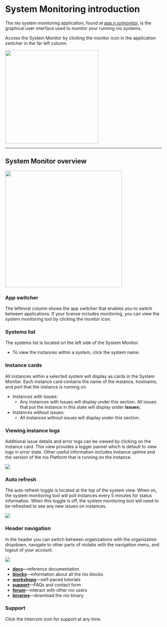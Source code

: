 # <span class="allow-caps">System Monitoring</span> introduction

The nio system monitoring application, found at [app.n.io/monitor](https://app.n.io/monitor), is the graphical user interface used to monitor your running nio systems.


Access the System Monitor by clicking the monitor icon in the application switcher in the far left column.

<img class="left" src="/img/tasks/monitorApp.png" width="300" />

---
## <span class="allow-caps">System Monitor</span> overview

<img class="left" src="/img/system-monitor-overview.png" height="375" />

### App switcher
The leftmost column shows the app switcher that enables you to switch between applications. If your license includes monitoring, you can view the system monitoring tool by clicking the monitor icon.

### Systems list
The systems list is located on the left side of the System Monitor.
* To view the instances within a system, click the system name.

### Instance cards
All instances within a selected system will display as cards in the System Monitor. Each instance card contains the name of the instance, hostname, and port that the instance is running on.
* Instances with issues:
  * Any instances with issues will display under this section. All issues that put the instance in this state will display under **Issues:**.
* Instances without issues:
  * All instances without issues will diaplay under this section.

### Viewing instance logs
Additional issue details and error logs can be viewed by clicking on the instance card. This view provides a logger pannel which is default to view logs in *error* state. Other useful information includes instance uptime and the version of the nio Platform that is running on the instance. 

<img class="left" src="/img/tasks/monitorlogger.png" />

### Auto refresh
The auto refresh toggle is located at the top of the system view. When on, the system monitoring tool will poll instances every 5 minutes for status information. When this toggle is off, the system monitoring tool will need to be refreshed to see any new issues on instances. 

<img class="center" src="/img/tasks/monitorautorefresh.png" />

### Header navigation

In the header you can switch between organizations with the organization dropdown, navigate to other parts of niolabs with the navigation menu, and logout of your account.

<img class="left" src="/img/tasks/monitorhelpoptions.png" />

  * [**docs**](https://docs.n.io)—reference documentation
  * [**blocks**](https://blocks.n.io)—information about all the nio blocks
  * [**workshops**](https://workshops.n.io)—self-paced tutorials
  * [**support**](https://account.n.io/support)—FAQs and contact form
  * [**forum**](https://forum.n.io)—interact with other nio users
  * [**binaries**](https://account.n.io/binaries/download)—download the nio binary


### Support
Click the intercom icon for support at any time.
